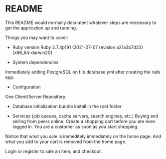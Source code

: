 # README

This README would normally document whatever steps are necessary to get the
application up and running.

Things you may want to cover:

* Ruby version
Ruby 2.7.4p191 (2021-07-07 revision a21a3b7d23) [x86_64-darwin20]

* System dependencies

Immediately adding PostgreSQL on file database.yml after creating the rails app.

* Configuration

One Client/Server Repository.

* Database initialization
bundle install in the root folder

* Services (job queues, cache servers, search engines, etc.)
Buying and selling from peers online.  Create a shopping cart before you are even logged in.  You are a customer as soon as you start shopping.  

Notice that what you sale is immeditely immediately on the home page.  And what you add to your cart is removed from the home page.

Login or register to sale an item, and checkout.

